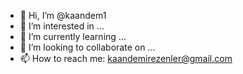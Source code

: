 - 👋 Hi, I’m @kaandem1
- 👀 I’m interested in ...
- 🌱 I’m currently learning ...
- 💞️ I’m looking to collaborate on ...
- 📫 How to reach me: kaandemirezenler@gmail.com 

<!---
kaandem1/kaandem1 is a ✨ special ✨ repository because its `README.md` (this file) appears on your GitHub profile.
You can click the Preview link to take a look at your changes.
--->
